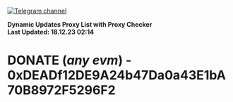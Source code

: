 [![Telegram channel](https://img.shields.io/endpoint?url=https://runkit.io/damiankrawczyk/telegram-badge/branches/master?url=https://t.me/n4z4v0d)](https://t.me/n4z4v0d) 

**Dynamic Updates Proxy List with Proxy Checker**  
**Last Updated: 18.12.23 02:14**

# DONATE (_any evm_) - 0xDEADf12DE9A24b47Da0a43E1bA70B8972F5296F2
